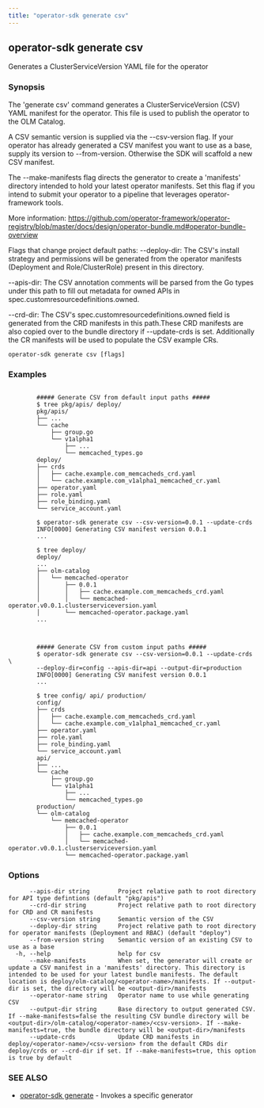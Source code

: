 ```yaml
---
title: "operator-sdk generate csv"
---
```

## operator-sdk generate csv

Generates a ClusterServiceVersion YAML file for the operator

### Synopsis

The 'generate csv' command generates a ClusterServiceVersion (CSV) YAML manifest
for the operator. This file is used to publish the operator to the OLM Catalog.

A CSV semantic version is supplied via the --csv-version flag. If your operator
has already generated a CSV manifest you want to use as a base, supply its
version to --from-version. Otherwise the SDK will scaffold a new CSV manifest.

The --make-manifests flag directs the generator to create a 'manifests' directory
intended to hold your latest operator manifests. Set this flag if you intend to
submit your operator to a pipeline that leverages operator-framework tools.

More information:
https://github.com/operator-framework/operator-registry/blob/master/docs/design/operator-bundle.md#operator-bundle-overview

Flags that change project default paths:
  --deploy-dir:
    The CSV's install strategy and permissions will be generated from the operator manifests
    (Deployment and Role/ClusterRole) present in this directory.

  --apis-dir:
    The CSV annotation comments will be parsed from the Go types under this path to
    fill out metadata for owned APIs in spec.customresourcedefinitions.owned.

  --crd-dir:
    The CSV's spec.customresourcedefinitions.owned field is generated from the CRD manifests
    in this path.These CRD manifests are also copied over to the bundle directory if --update-crds is set.
    Additionally the CR manifests will be used to populate the CSV example CRs.


```
operator-sdk generate csv [flags]
```

### Examples

```

		##### Generate CSV from default input paths #####
		$ tree pkg/apis/ deploy/
		pkg/apis/
		├── ...
		└── cache
			├── group.go
			└── v1alpha1
				├── ...
				└── memcached_types.go
		deploy/
		├── crds
		│   ├── cache.example.com_memcacheds_crd.yaml
		│   └── cache.example.com_v1alpha1_memcached_cr.yaml
		├── operator.yaml
		├── role.yaml
		├── role_binding.yaml
		└── service_account.yaml

		$ operator-sdk generate csv --csv-version=0.0.1 --update-crds
		INFO[0000] Generating CSV manifest version 0.0.1
		...

		$ tree deploy/
		deploy/
		...
		├── olm-catalog
		│   └── memcached-operator
		│       ├── 0.0.1
		│       │   ├── cache.example.com_memcacheds_crd.yaml
		│       │   └── memcached-operator.v0.0.1.clusterserviceversion.yaml
		│       └── memcached-operator.package.yaml
		...



		##### Generate CSV from custom input paths #####
		$ operator-sdk generate csv --csv-version=0.0.1 --update-crds \
		--deploy-dir=config --apis-dir=api --output-dir=production
		INFO[0000] Generating CSV manifest version 0.0.1
		...

		$ tree config/ api/ production/
		config/
		├── crds
		│   ├── cache.example.com_memcacheds_crd.yaml
		│   └── cache.example.com_v1alpha1_memcached_cr.yaml
		├── operator.yaml
		├── role.yaml
		├── role_binding.yaml
		└── service_account.yaml
		api/
		├── ...
		└── cache
			├── group.go
			└── v1alpha1
				├── ...
				└── memcached_types.go
		production/
		└── olm-catalog
			└── memcached-operator
				├── 0.0.1
				│   ├── cache.example.com_memcacheds_crd.yaml
				│   └── memcached-operator.v0.0.1.clusterserviceversion.yaml
				└── memcached-operator.package.yaml

```

### Options

```
      --apis-dir string        Project relative path to root directory for API type defintions (default "pkg/apis")
      --crd-dir string         Project relative path to root directory for CRD and CR manifests
      --csv-version string     Semantic version of the CSV
      --deploy-dir string      Project relative path to root directory for operator manifests (Deployment and RBAC) (default "deploy")
      --from-version string    Semantic version of an existing CSV to use as a base
  -h, --help                   help for csv
      --make-manifests         When set, the generator will create or update a CSV manifest in a 'manifests' directory. This directory is intended to be used for your latest bundle manifests. The default location is deploy/olm-catalog/<operator-name>/manifests. If --output-dir is set, the directory will be <output-dir>/manifests
      --operator-name string   Operator name to use while generating CSV
      --output-dir string      Base directory to output generated CSV. If --make-manifests=false the resulting CSV bundle directory will be <output-dir>/olm-catalog/<operator-name>/<csv-version>. If --make-manifests=true, the bundle directory will be <output-dir>/manifests
      --update-crds            Update CRD manifests in deploy/<operator-name>/<csv-version> from the default CRDs dir deploy/crds or --crd-dir if set. If --make-manifests=true, this option is true by default
```

### SEE ALSO

* [operator-sdk generate](../operator-sdk_generate)	 - Invokes a specific generator

